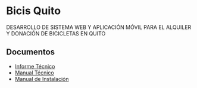 # Bicis Quito


DESARROLLO DE SISTEMA WEB Y APLICACIÓN MÓVIL PARA EL ALQUILER Y DONACIÓN DE BICICLETAS EN QUITO


## Documentos 


* [Informe Técnico](https://github.com/bryanpilatuna/Protecto_Titulacion/blob/master/Documentos/Informe%20Técnico/Informe%20Técnico.pdf) 
* [Manual Técnico](https://github.com/bryanpilatuna/Protecto_Titulacion/blob/master/Documentos/Manual%20Técnico/Manual%20Técnico.pdf)
* [Manual de Instalación   ](https://github.com/bryanpilatuna/Protecto_Titulacion/blob/master/Documentos/Manual%20de%20Instalación/Manual%20de%20Instalación.pdf)

